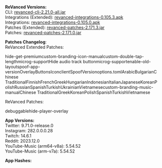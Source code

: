 **ReVanced Versions:**  
CLI: [revanced-cli-2.21.0-all.jar](https://github.com/j-hc/revanced-cli/releases/tag/v2.21.0)  
Integrations (Extended): [revanced-integrations-0.105.3.apk](https://github.com/inotia00/revanced-integrations/releases/tag/v0.105.3)  
Integrations: [revanced-integrations-0.105.0.apk](https://github.com/revanced/revanced-integrations/releases/tag/v0.105.0)  
Patches (Extended): [revanced-patches-2.171.3.jar](https://github.com/inotia00/revanced-patches/releases/tag/v2.171.3)  
Patches: [revanced-patches-2.171.0.jar](https://github.com/revanced/revanced-patches/releases/tag/v2.171.0)  

**Patches Changelog**:   
ReVanced Extended Patches:  

hide-get-premiumcustom-branding-icon-manualcustom-double-tap-lengthmicrog-supportHide audio track buttonmicrog-supportenable-old-layoutspoof-app-versionOverlayButtonsIconclientSpoofVersionoptions.tomlArabicBulgarianChinese TraditionalFinnishFrenchGreekHungarianIndonesianItalianJapaneseKoreanPolishRussianSpanishTurkishUkrainianVietnamesecustom-branding-music-manualChinese TraditionalGreekKoreanPolishSpanishTurkishVietnamese
  
ReVanced Patches:   

debuggablehide-player-overlay
  
**App Versions:**  
Twitter: 9.71.0-release.0  
Instagram: 282.0.0.0.28  
Twitch: 14.6.1  
Reddit: 2023.12.0  
YouTube-Music (arm64-v8a): 5.54.52  
YouTube-Music (arm-v7a): 5.54.52  

**App Hashes:**  
  
